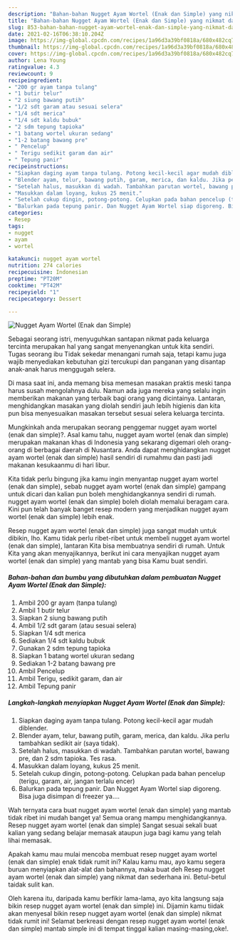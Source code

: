 ```yaml
---
description: "Bahan-bahan Nugget Ayam Wortel (Enak dan Simple) yang nikmat dan Mudah Dibuat"
title: "Bahan-bahan Nugget Ayam Wortel (Enak dan Simple) yang nikmat dan Mudah Dibuat"
slug: 853-bahan-bahan-nugget-ayam-wortel-enak-dan-simple-yang-nikmat-dan-mudah-dibuat
date: 2021-02-16T06:38:10.204Z
image: https://img-global.cpcdn.com/recipes/1a96d3a39bf0818a/680x482cq70/nugget-ayam-wortel-enak-dan-simple-foto-resep-utama.jpg
thumbnail: https://img-global.cpcdn.com/recipes/1a96d3a39bf0818a/680x482cq70/nugget-ayam-wortel-enak-dan-simple-foto-resep-utama.jpg
cover: https://img-global.cpcdn.com/recipes/1a96d3a39bf0818a/680x482cq70/nugget-ayam-wortel-enak-dan-simple-foto-resep-utama.jpg
author: Lena Young
ratingvalue: 4.3
reviewcount: 9
recipeingredient:
- "200 gr ayam tanpa tulang"
- "1 butir telur"
- "2 siung bawang putih"
- "1/2 sdt garam atau sesuai selera"
- "1/4 sdt merica"
- "1/4 sdt kaldu bubuk"
- "2 sdm tepung tapioka"
- "1 batang wortel ukuran sedang"
- "1-2 batang bawang pre"
- " Pencelup"
- " Terigu sedikit garam dan air"
- " Tepung panir"
recipeinstructions:
- "Siapkan daging ayam tanpa tulang. Potong kecil-kecil agar mudah diblender."
- "Blender ayam, telur, bawang putih, garam, merica, dan kaldu. Jika perlu tambahkan sedikit air (saya tidak)."
- "Setelah halus, masukkan di wadah. Tambahkan parutan wortel, bawang pre, dan 2 sdm tapioka. Tes rasa."
- "Masukkan dalam loyang, kukus 25 menit."
- "Setelah cukup dingin, potong-potong. Celupkan pada bahan pencelup (terigu, garam, air, jangan terlalu encer)"
- "Balurkan pada tepung panir. Dan Nugget Ayam Wortel siap digoreng. Bisa juga disimpan di freezer ya...."
categories:
- Resep
tags:
- nugget
- ayam
- wortel

katakunci: nugget ayam wortel 
nutrition: 274 calories
recipecuisine: Indonesian
preptime: "PT20M"
cooktime: "PT42M"
recipeyield: "1"
recipecategory: Dessert

---
```



![Nugget Ayam Wortel (Enak dan Simple)](https://img-global.cpcdn.com/recipes/1a96d3a39bf0818a/680x482cq70/nugget-ayam-wortel-enak-dan-simple-foto-resep-utama.jpg)

Sebagai seorang istri, menyuguhkan santapan nikmat pada keluarga tercinta merupakan hal yang sangat menyenangkan untuk kita sendiri. Tugas seorang ibu Tidak sekedar menangani rumah saja, tetapi kamu juga wajib menyediakan kebutuhan gizi tercukupi dan panganan yang disantap anak-anak harus menggugah selera.

Di masa  saat ini, anda memang bisa memesan masakan praktis meski tanpa harus susah mengolahnya dulu. Namun ada juga mereka yang selalu ingin memberikan makanan yang terbaik bagi orang yang dicintainya. Lantaran, menghidangkan masakan yang diolah sendiri jauh lebih higienis dan kita pun bisa menyesuaikan masakan tersebut sesuai selera keluarga tercinta. 



Mungkinkah anda merupakan seorang penggemar nugget ayam wortel (enak dan simple)?. Asal kamu tahu, nugget ayam wortel (enak dan simple) merupakan makanan khas di Indonesia yang sekarang digemari oleh orang-orang di berbagai daerah di Nusantara. Anda dapat menghidangkan nugget ayam wortel (enak dan simple) hasil sendiri di rumahmu dan pasti jadi makanan kesukaanmu di hari libur.

Kita tidak perlu bingung jika kamu ingin menyantap nugget ayam wortel (enak dan simple), sebab nugget ayam wortel (enak dan simple) gampang untuk dicari dan kalian pun boleh menghidangkannya sendiri di rumah. nugget ayam wortel (enak dan simple) boleh diolah memalui beragam cara. Kini pun telah banyak banget resep modern yang menjadikan nugget ayam wortel (enak dan simple) lebih enak.

Resep nugget ayam wortel (enak dan simple) juga sangat mudah untuk dibikin, lho. Kamu tidak perlu ribet-ribet untuk membeli nugget ayam wortel (enak dan simple), lantaran Kita bisa membuatnya sendiri di rumah. Untuk Kita yang akan menyajikannya, berikut ini cara menyajikan nugget ayam wortel (enak dan simple) yang mantab yang bisa Kamu buat sendiri.

<!--inarticleads1-->

##### Bahan-bahan dan bumbu yang dibutuhkan dalam pembuatan Nugget Ayam Wortel (Enak dan Simple):

1. Ambil 200 gr ayam (tanpa tulang)
1. Ambil 1 butir telur
1. Siapkan 2 siung bawang putih
1. Ambil 1/2 sdt garam (atau sesuai selera)
1. Siapkan 1/4 sdt merica
1. Sediakan 1/4 sdt kaldu bubuk
1. Gunakan 2 sdm tepung tapioka
1. Siapkan 1 batang wortel ukuran sedang
1. Sediakan 1-2 batang bawang pre
1. Ambil  Pencelup
1. Ambil  Terigu, sedikit garam, dan air
1. Ambil  Tepung panir




<!--inarticleads2-->

##### Langkah-langkah menyiapkan Nugget Ayam Wortel (Enak dan Simple):

1. Siapkan daging ayam tanpa tulang. Potong kecil-kecil agar mudah diblender.
1. Blender ayam, telur, bawang putih, garam, merica, dan kaldu. Jika perlu tambahkan sedikit air (saya tidak).
1. Setelah halus, masukkan di wadah. Tambahkan parutan wortel, bawang pre, dan 2 sdm tapioka. Tes rasa.
1. Masukkan dalam loyang, kukus 25 menit.
1. Setelah cukup dingin, potong-potong. Celupkan pada bahan pencelup (terigu, garam, air, jangan terlalu encer)
1. Balurkan pada tepung panir. Dan Nugget Ayam Wortel siap digoreng. Bisa juga disimpan di freezer ya....




Wah ternyata cara buat nugget ayam wortel (enak dan simple) yang mantab tidak ribet ini mudah banget ya! Semua orang mampu menghidangkannya. Resep nugget ayam wortel (enak dan simple) Sangat sesuai sekali buat kalian yang sedang belajar memasak ataupun juga bagi kamu yang telah lihai memasak.

Apakah kamu mau mulai mencoba membuat resep nugget ayam wortel (enak dan simple) enak tidak rumit ini? Kalau kamu mau, ayo kamu segera buruan menyiapkan alat-alat dan bahannya, maka buat deh Resep nugget ayam wortel (enak dan simple) yang nikmat dan sederhana ini. Betul-betul taidak sulit kan. 

Oleh karena itu, daripada kamu berfikir lama-lama, ayo kita langsung saja bikin resep nugget ayam wortel (enak dan simple) ini. Dijamin kamu tiidak akan menyesal bikin resep nugget ayam wortel (enak dan simple) nikmat tidak rumit ini! Selamat berkreasi dengan resep nugget ayam wortel (enak dan simple) mantab simple ini di tempat tinggal kalian masing-masing,oke!.

